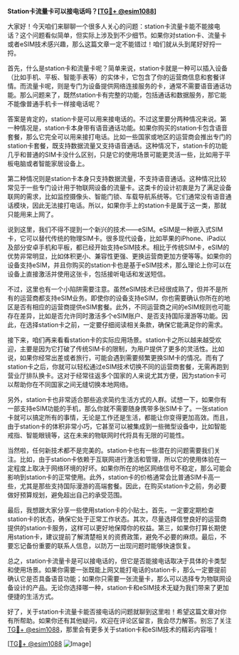 **Station卡流量卡可以接电话吗？[[TG💪+ @esim1088](https://t.me/s/esim1088)]**

大家好！今天咱们来聊聊一个很多人关心的问题：station卡流量卡能不能接电话？这个问题看似简单，但实际上涉及到不少细节。如果你对station卡、流量卡或者eSIM技术感兴趣，那么这篇文章一定不能错过！咱们就从头到尾好好捋一捋。

首先，什么是station卡和流量卡呢？简单来说，station卡就是一种可以插入设备（比如手机、平板、智能手表等）的实体卡，它包含了你的运营商信息和套餐详情。而流量卡呢，则是专门为设备提供网络连接服务的卡，通常不需要语音通话功能。那么问题来了，既然station卡有完整的功能，包括通话和数据服务，那它能不能像普通手机卡一样接电话呢？

答案是肯定的，station卡是可以用来接电话的。不过这里要分两种情况来说。第一种情况是，station卡本身带有语音通话功能。如果你购买的station卡包含语音套餐，那么它完全可以用来接打电话。比如一些国家或地区的运营商会推出专门的station卡套餐，既支持数据流量又支持语音通话。这种情况下，station卡的功能几乎和普通的SIM卡没什么区别，只是它的使用场景可能更灵活一些，比如用于平板电脑或者智能家居设备上。

第二种情况则是station卡本身只支持数据流量，不支持语音通话。这种情况比较常见于一些专门设计用于物联网设备的流量卡。这类卡的设计初衷是为了满足设备联网的需求，比如监控摄像头、智能门锁、车载导航系统等。它们通常没有语音通话模块，因此无法接打电话。所以，如果你手上的station卡是属于这一类，那就只能用来上网了。

说到这里，我们不得不提到一个新兴的技术——eSIM。eSIM是一种嵌入式SIM卡，它可以替代传统的物理SIM卡。很多现代设备，比如苹果的iPhone、iPad以及部分安卓手机和平板，都已经开始支持eSIM技术。相比于传统SIM卡，eSIM的优势非常明显，比如体积更小、兼容性更强、更换运营商更加方便等等。如果你的设备支持eSIM，并且你购买的station卡也是基于eSIM技术，那么理论上你可以在设备上直接激活并使用这张卡，包括接听电话和发送短信。

不过，这里也有一个小陷阱需要注意。虽然eSIM技术已经很成熟了，但并不是所有的运营商都支持eSIM业务。即使你的设备支持eSIM，你也需要确认你所在的地区是否有相应的运营商提供eSIM套餐。此外，不同运营商之间的eSIM规则也可能存在差异，比如是否允许同时激活多个eSIM账户、是否支持国际漫游等功能。因此，在选择station卡之前，一定要仔细阅读相关条款，确保它能满足你的需求。

接下来，咱们再来看看station卡的实际应用场景。station卡之所以越来越受欢迎，主要是因为它打破了传统SIM卡的限制，为用户提供了更多的灵活性。比如说，如果你经常出差或者旅行，可能会遇到需要频繁更换SIM卡的情况。而有了station卡之后，你就可以轻松通过eSIM技术切换不同的运营商套餐，无需再跑到营业厅排队换卡。这对于经常往返多个国家的人来说尤其方便，因为station卡可以帮助你在不同国家之间无缝切换本地网络。

另外，station卡也非常适合那些追求简约生活方式的人群。试想一下，如果你有一部支持eSIM功能的手机，那么你就不需要随身携带多张SIM卡了。一张station卡就可以搞定所有的事情，无论是工作还是生活，都能让你变得更加高效。而且，由于station卡的体积非常小巧，它甚至可以被集成到一些微型设备中，比如智能戒指、智能眼镜等，这在未来的物联网时代将具有无限的可能性。

当然啦，任何新技术都不是完美的。station卡也有一些潜在的问题需要我们关注。比如，由于station卡依赖于互联网进行激活和管理，所以它的使用体验在一定程度上取决于网络环境的好坏。如果你所在的地区网络信号不稳定，那么可能会影响到station卡的正常使用。此外，station卡的价格通常会比普通SIM卡高一些，尤其是那些支持国际漫游的高端套餐。因此，在购买station卡之前，务必要做好预算规划，避免超出自己的承受范围。

最后，我想跟大家分享一些使用station卡的小贴士。首先，一定要定期检查station卡的状态，确保它处于正常工作状态。其次，尽量选择信誉良好的运营商提供的station卡服务，这样可以更好地保障你的权益。第三，如果你打算长期使用station卡，建议提前了解清楚相关的资费政策，避免不必要的麻烦。最后，不要忘记备份重要的联系人信息，以防万一出现问题时能够快速恢复。

总之，station卡流量卡是可以接电话的，但它是否能接电话取决于具体的卡类型和使用场景。如果你需要一张既能上网又能打电话的station卡，那么一定要提前确认它是否具备语音功能；如果你只需要一张流量卡，那么可以选择专为物联网设备设计的产品。无论你选择哪一种，station卡和eSIM技术无疑为我们带来了更加便捷的生活方式。

好了，关于station卡流量卡能否接电话的问题就聊到这里啦！希望这篇文章对你有所帮助。如果你还有其他疑问，欢迎在评论区留言，我会尽力解答。别忘了关注[TG💪+ @esim1088](https://t.me/s/esim1088)，那里会有更多关于station卡和eSIM技术的精彩内容哦！

[[TG💪+ @esim1088](https://t.me/s/esim1088) ![Image](https://i.postimg.cc/4NQfJmqS/Snipaste-2025-05-13-00-14-12.png)]